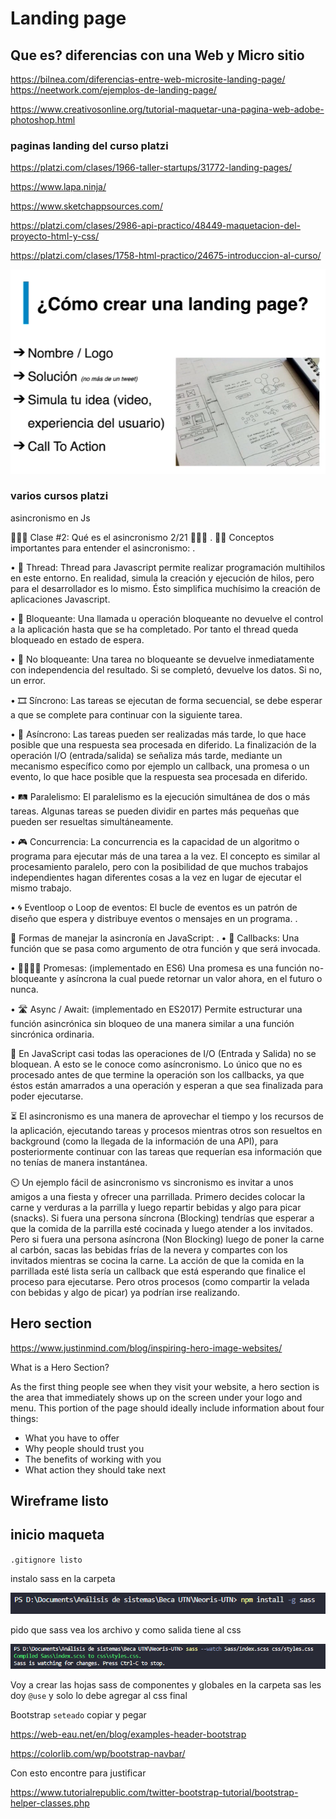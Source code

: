 # Landing page

## Que es? diferencias con una Web y Micro sitio

<https://bilnea.com/diferencias-entre-web-microsite-landing-page/>
<https://neetwork.com/ejemplos-de-landing-page/>

<https://www.creativosonline.org/tutorial-maquetar-una-pagina-web-adobe-photoshop.html>

### paginas landing del curso platzi

<https://platzi.com/clases/1966-taller-startups/31772-landing-pages/>

<https://www.lapa.ninja/>

<https://www.sketchappsources.com/>

<https://platzi.com/clases/2986-api-practico/48449-maquetacion-del-proyecto-html-y-css/>

<https://platzi.com/clases/1758-html-practico/24675-introduccion-al-curso/>

![img.png](img.png)

### varios cursos platzi 
asincronismo en Js 

🤹🏻‍♀️ Clase #2: Qué es el asincronismo 2/21 🤹🏾‍♂️
.
✍🏾 Conceptos importantes para entender el asincronismo:
.

• 🧵 Thread: Thread para Javascript permite realizar programación multihilos en este entorno. En realidad, simula la 
creación y ejecución de hilos, pero para el desarrollador es lo mismo. Ésto simplifica muchísimo la creación de 
aplicaciones Javascript.

• 🚫 Bloqueante: Una llamada u operación bloqueante no devuelve el control a la aplicación hasta que se ha completado. 
Por tanto el thread queda bloqueado en estado de espera.

• 🚿 No bloqueante: Una tarea no bloqueante se devuelve inmediatamente con independencia del resultado. Si se completó,
devuelve los datos. Si no, un error.

• 🎞️ Síncrono: Las tareas se ejecutan de forma secuencial, se debe esperar a que se complete para continuar con la
siguiente tarea.

• 🚦 Asíncrono: Las tareas pueden ser realizadas más tarde, lo que hace posible que una respuesta sea procesada en
diferido. La finalización de la operación I/O (entrada/salida) se señaliza más tarde, mediante un mecanismo específico
como por ejemplo un callback, una promesa o un evento, lo que hace posible que la respuesta sea procesada en diferido.

• 🛤️ Paralelismo: El paralelismo es la ejecución simultánea de dos o más tareas. Algunas tareas se pueden dividir en 
partes más pequeñas que pueden ser resueltas simultáneamente.

• 🎮 Concurrencia: La concurrencia es la capacidad de un algoritmo o programa para ejecutar más de una tarea a la vez. 
El concepto es similar al procesamiento paralelo, pero con la posibilidad de que muchos trabajos independientes hagan 
diferentes cosas a la vez en lugar de ejecutar el mismo trabajo.

• 🌀 Eventloop o Loop de eventos: El bucle de eventos es un patrón de diseño que espera y distribuye eventos o mensajes 
en un programa.
.

📝 Formas de manejar la asincronía en JavaScript:
.
• 📩 Callbacks: Una función que se pasa como argumento de otra función y que será invocada.

• 🫱🏼‍🫲🏾 Promesas: (implementado en ES6) Una promesa es una función no-bloqueante y asíncrona la cual puede retornar un 
valor ahora, en el futuro o nunca.

• 🛣️ Async / Await: (implementado en ES2017) Permite estructurar una función asincrónica sin bloqueo de una manera
similar a una función sincrónica ordinaria.


📌 En JavaScript casi todas las operaciones de I/O (Entrada y Salida) no se bloquean. A esto se le conoce como 
asíncronismo. Lo único que no es procesado antes de que termine la operación son los callbacks, ya que éstos están 
amarrados a una operación y esperan a que sea finalizada para poder ejecutarse.


⏳ El asincronismo es una manera de aprovechar el tiempo y los recursos de la aplicación, ejecutando tareas y procesos
mientras otros son resueltos en background (como la llegada de la información de una API), para posteriormente continuar
con las tareas que requerían esa información que no tenías de manera instantánea.


⏲️ Un ejemplo fácil de asincronismo vs sincronismo es invitar a unos amigos a una fiesta y ofrecer una parrillada. 
Primero decides colocar la carne y verduras a la parrilla y luego repartir bebidas y algo para picar (snacks). 
Si fuera una persona síncrona (Blocking) tendrías que esperar a que la comida de la parrilla esté cocinada y luego
atender a los invitados. Pero si fuera una persona asíncrona (Non Blocking) luego de poner la carne al carbón, sacas
las bebidas frías de la nevera y compartes con los invitados mientras se cocina la carne. La acción de que la comida
en la parrillada esté lista sería un callback que está esperando que finalice el proceso para ejecutarse. Pero otros
procesos (como compartir la velada con bebidas y algo de picar) ya podrían irse realizando.


## Hero section
https://www.justinmind.com/blog/inspiring-hero-image-websites/

What is a Hero Section?

As the first thing people see when they visit your website, a hero section is the area that immediately shows up on the screen under your logo and menu. This portion of the page should ideally include information about four things:

* What you have to offer
* Why people should trust you
* The benefits of working with you
* What action they should take next

## Wireframe listo


## inicio maqueta
`.gitignore listo`

instalo sass en la carpeta

![img_2.png](img_2.png)

pido que sass vea los archivo y como salida tiene al css

![img_1.png](img_1.png)

Voy a crear las hojas sass de componentes y globales en la carpeta sas les doy `@use` y solo lo debe agregar al css final

Bootstrap `seteado` copiar y pegar

https://web-eau.net/en/blog/examples-header-bootstrap

https://colorlib.com/wp/bootstrap-navbar/

Con esto encontre para justificar 

https://www.tutorialrepublic.com/twitter-bootstrap-tutorial/bootstrap-helper-classes.php

